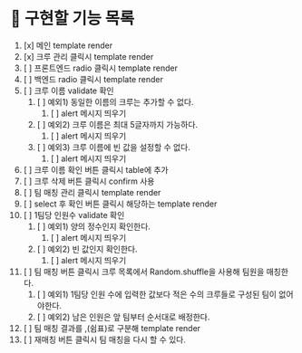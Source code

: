 # 📝 구현할 기능 목록

1. [x] 메인 template render
2. [x] 크루 관리 클릭시 template render
3. [ ] 프론트엔드 radio 클릭시 template render
4. [ ] 백엔드 radio 클릭시 template render
5. [ ] 크루 이름 validate 확인
   1. [ ] 예외1) 동일한 이름의 크루는 추가할 수 없다.
      1. [ ] alert 메시지 띄우기
   2. [ ] 예외2) 크루 이름은 최대 5글자까지 가능하다.
      1. [ ] alert 메시지 띄우기
   3. [ ] 예외3) 크루 이름에 빈 값을 설정할 수 없다.
      1. [ ] alert 메시지 띄우기
6. [ ] 크루 이름 확인 버튼 클릭시 table에 추가
7. [ ] 크루 삭제 버튼 클릭시 confirm 사용
8. [ ] 팀 매칭 관리 클릭시 template render
9. [ ] select 후 확인 버튼 클릭시 해당하는 template render
10. [ ] 1팀당 인원수 validate 확인
    1. [ ] 예외1) 양의 정수인지 확인한다.
       1. [ ] alert 메시지 띄우기
    2. [ ] 예외2) 빈 값인지 확인한다.
       1. [ ] alert 메시지 띄우기
11. [ ] 팀 매칭 버튼 클릭시 크루 목록에서 Random.shuffle을 사용해 팀원을 매칭한다.
    1. [ ] 예외1) 1팀당 인원 수에 입력한 값보다 적은 수의 크루들로 구성된 팀이 없어야한다.
    2. [ ] 예외2) 남은 인원은 앞 팀부터 순서대로 배정한다.
12. [ ] 팀 매칭 결과를 ,(쉼표)로 구분해 template render
13. [ ] 재매칭 버튼 클릭시 팀 매칭을 다시 할 수 있다.
